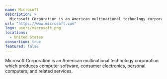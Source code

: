 ```yaml
---
name: Microsoft
description: > 
  Microsoft Corporation is an American multinational technology corporation which produces computer software, consumer electronics, personal computers, and related services.
url: "https://www.microsoft.com"
logo: users/microsoft.png
locations: 
  - United States
consortium: true
featured: false
---
```


Microsoft Corporation is an American multinational technology corporation which produces computer software, consumer electronics, personal computers, and related services.
